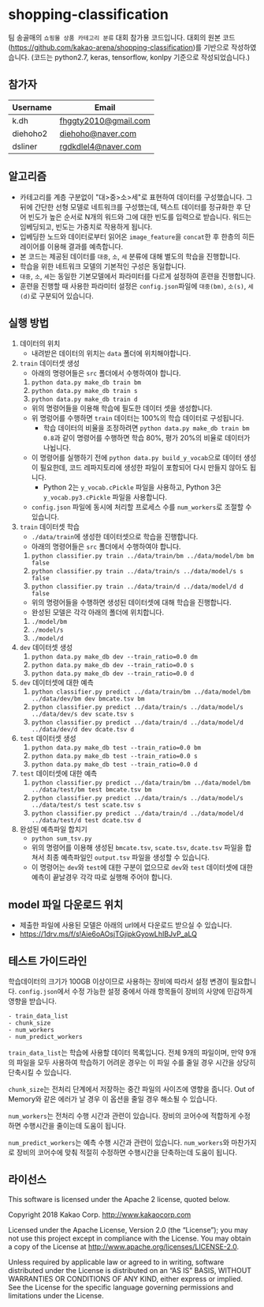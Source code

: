 # shopping-classification

팀 송골매의 `쇼핑몰 상품 카테고리 분류` 대회 참가용 코드입니다. 대회의 원본 코드(https://github.com/kakao-arena/shopping-classification)를 기반으로 작성하였습니다. (코드는 python2.7, keras, tensorflow, konlpy 기준으로 작성되었습니다.)

## 참가자

  | Username | Email                |
  | -------- | -------------------- |
  | k.dh     | fhggty2010@gmail.com |
  | diehoho2 | diehoho@naver.com    |
  | dsliner  | rgdkdlel4@naver.com  |

## 알고리즘

- 카테고리를 계층 구분없이 "대>중>소>세"로 표현하여 데이터를 구성했습니다. 그 뒤에 간단한 선형 모델로 네트워크를 구성했는데, 텍스트 데이터를 정규화한 후 단어 빈도가 높은 순서로 N개의 워드와 그에 대한 빈도를 입력으로 받습니다. 워드는 임베딩되고, 빈도는 가중치로 작용하게 됩니다.
- 입베딩한 노드와 데이터로부터 읽어온 `image_feature`을 `concat`한 후 한층의 히든 레이어를 이용해 결과를 예측합니다.
- 본 코드는 제공된 데이터를 `대중`, `소`, `세` 분류에 대해 별도의 학습을 진행합니다.
- 학습을 위한 네트워크 모델의 기본적인 구성은 동일합니다.
- `대중`, `소`, `세`는 동일한 기본모델에서 파라미터를 다르게 설정하여 훈련을 진행합니다.
- 훈련을 진행할 때 사용한 파라미터 설정은 `config.json`파일에 `대중(bm)`, `소(s)`, `세(d)`로 구분되어 있습니다.

## 실행 방법

1. 데이터의 위치
    - 내려받은 데이터의 위치는 `data` 폴더에 위치해야합니다.
2. `train` 데이터셋 생성
    - 아래의 명령어들은 `src` 폴더에서 수행하여야 합니다.
    1. `python data.py make_db train bm`
    2. `python data.py make_db train s`
    3. `python data.py make_db train d`
    - 위의 명령어들을 이용해 학습에 필도한 데이터 셋을 생성합니다.
    - 위 명렁어를 수행하면 `train` 데이터는 100%의 학습 데이터로 구성됩니다.
        - 학습 데이터의 비율을 조정하려면 `python data.py make_db train bm 0.8`과 같이 명령어를 수행하면 학습 80%, 평가 20%의 비율로 데이터가 나뉩니다.
    - 이 명령어를 실행하기 전에 `python data.py build_y_vocab`으로 데이터 생성이 필요한데, 코드 레파지토리에 생성한 파일이 포함되어 다시 만들지 않아도 됩니다. 
      - Python 2는 `y_vocab.cPickle` 파일을 사용하고, Python 3은 `y_vocab.py3.cPickle` 파일을 사용합니다.
    - `config.json` 파일에 동시에 처리할 프로세스 수를 `num_workers`로 조절할 수 있습니다.
3. `train` 데이터셋 학습
    - `./data/train`에 생성한 데이터셋으로 학습을 진행합니다.
    - 아래의 명령어들은 `src` 폴더에서 수행하여야 합니다.
    1. `python classifier.py train ../data/train/bm ../data/model/bm bm false`
    2. `python classifier.py train ../data/train/s ../data/model/s s false`
    3. `python classifier.py train ../data/train/d ../data/model/d d false`
    - 위의 명령어들을 수행하면 생성된 데이터셋에 대해 학습을 진행합니다.
    - 완성된 모델은 각각 아래의 폴더에 위치합니다.
    1. `./model/bm`
    2. `./model/s`
    3. `./model/d`
4. `dev` 데이터셋 생성
    1. `python data.py make_db dev --train_ratio=0.0 dm`
    2. `python data.py make_db dev --train_ratio=0.0 s`
    3. `python data.py make_db dev --train_ratio=0.0 d`
5. `dev` 데이터셋에 대한 예측
    1. `python classifier.py predict ../data/train/bm ../data/model/bm ../data/dev/bm dev bmcate.tsv bm`
    2. `python classifier.py predict ../data/train/s ../data/model/s ../data/dev/s dev scate.tsv s`
    3. `python classifier.py predict ../data/train/d ../data/model/d ../data/dev/d dev dcate.tsv d`
6. `test` 데이터셋 생성
    1. `python data.py make_db test --train_ratio=0.0 bm`
    2. `python data.py make_db test --train_ratio=0.0 s`
    3. `python data.py make_db test --train_ratio=0.0 d`
7. `test` 데이터셋에 대한 예측
    1. `python classifier.py predict ../data/train/bm ../data/model/bm ../data/test/bm test bmcate.tsv bm`
    2. `python classifier.py predict ../data/train/s ../data/model/s ../data/test/s test scate.tsv s`
    3. `python classifier.py predict ../data/train/d ../data/model/d ../data/test/d test dcate.tsv d`
8. 완성된 예측파일 합치기
    - `python sum_tsv.py`
    - 위의 명령어를 이용해 생성된 `bmcate.tsv`, `scate.tsv`, `dcate.tsv` 파일을 합쳐서 최종 예측파일인 `output.tsv` 파일을 생성할 수 있습니다.
    - 이 명령어는 `dev`와 `test`에 대한 구분이 없으므로 `dev`와 `test` 데이터셋에 대한 예측이 끝날경우 각각 따로 실행해 주어야 합니다.

## model 파일 다운로드 위치
- 제출한 파일에 사용된 모델은 아래의 url에서 다운로드 받으실 수 있습니다.
- https://1drv.ms/f/s!Aie6oAOsjTGjipkGyowLhIBJvP_aLQ

## 테스트 가이드라인
학습데이터의 크기가 100GB 이상이므로 사용하는 장비에 따라서 설정 변경이 필요합니다. `config.json`에서 수정 가능한 설정 중에서 아래 항목들이 장비의 사양에 민감하게 영향을 받습니다.

    - train_data_list
    - chunk_size
    - num_workers
    - num_predict_workers


`train_data_list`는 학습에 사용할 데이터 목록입니다. 전체 9개의 파일이며, 만약 9개의 파일을 모두 사용하여 학습하기 어려운 경우는 이 파일 수를 줄일 경우 시간을 상당히 단축시킬 수 있습니다. 

`chunk_size`는 전처리 단계에서 저장하는 중간 파일의 사이즈에 영향을 줍니다. Out of Memory와 같은 에러가 날 경우 이 옵션을 줄일 경우 해소될 수 있습니다.

`num_workers`는 전처리 수행 시간과 관련이 있습니다. 장비의 코어수에 적합하게 수정하면 수행시간을 줄이는데 도움이 됩니다.

`num_predict_workers`는 예측 수행 시간과 관련이 있습니다. `num_workers`와 마찬가지로 장비의 코어수에 맞춰 적절히 수정하면 수행시간을 단축하는데 도움이 됩니다.

## 라이선스

This software is licensed under the Apache 2 license, quoted below.

Copyright 2018 Kakao Corp. http://www.kakaocorp.com

Licensed under the Apache License, Version 2.0 (the “License”); you may not use this project except in compliance with the License. You may obtain a copy of the License at http://www.apache.org/licenses/LICENSE-2.0.

Unless required by applicable law or agreed to in writing, software distributed under the License is distributed on an “AS IS” BASIS, WITHOUT WARRANTIES OR CONDITIONS OF ANY KIND, either express or implied. See the License for the specific language governing permissions and limitations under the License.
